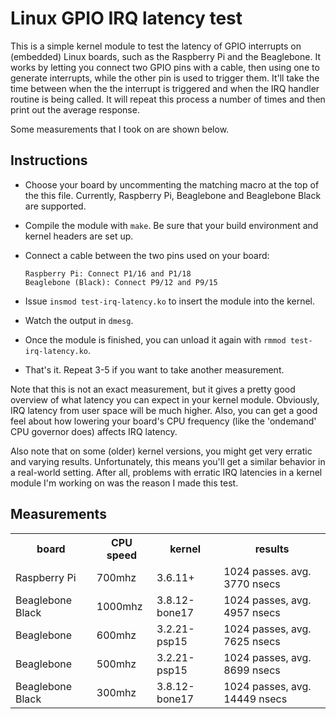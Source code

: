 # Linux GPIO IRQ latency test

This is a simple kernel module to test the latency of GPIO interrupts on (embedded) Linux boards, such as the Raspberry Pi and the Beaglebone. It works by letting you connect two GPIO pins with a cable, then using one to generate interrupts, while the other pin is used to trigger them. It'll take the time between when the the interrupt is triggered and when the IRQ handler routine is being called. It will repeat this process a number of times and then print out the average response.

Some measurements that I took on are shown below.
                                             
## Instructions

- Choose your board by uncommenting the matching macro at the top of the this file. Currently, Raspberry Pi, Beaglebone and Beaglebone Black are supported.                                                  
- Compile the module with `make`. Be sure that your build environment and kernel headers are set up.
- Connect a cable between the two pins used on your board:             
      
      Raspberry Pi: Connect P1/16 and P1/18
      Beaglebone (Black): Connect P9/12 and P9/15

- Issue `insmod test-irq-latency.ko` to insert the module into the kernel.
- Watch the output in `dmesg`.
- Once the module is finished, you can unload it again with `rmmod test-irq-latency.ko`.
- That's it. Repeat 3-5 if you want to take another measurement.

Note that this is not an exact measurement, but it gives a pretty good overview of what latency you can expect in your kernel module. Obviously, IRQ latency from user space will be much higher. Also, you can get a good feel about how lowering your board's CPU frequency (like the 'ondemand' CPU governor does) affects IRQ latency.

Also note that on some (older) kernel versions, you might get very erratic and varying results. Unfortunately, this means you'll get a similar behavior in a real-world setting. After all, problems with erratic IRQ latencies in a kernel module I'm working on was the reason I made this test.

## Measurements

<table>
  <tr>
    <th>board</th><th>CPU speed</th><th>kernel</th><th>results</th>
  </tr>
  <tr>
    <td>Raspberry Pi</td><td>700mhz</td><td>3.6.11+</td><td>1024 passes. avg.  3770 nsecs</td>
  </tr>
  <tr>
    <td>Beaglebone Black</td><td>1000mhz</td><td>3.8.12-bone17</td><td>1024 passes, avg.  4957 nsecs</td>
  </tr>
  <tr>
    <td>Beaglebone</td><td>600mhz</td><td>3.2.21-psp15</td><td>1024 passes, avg.  7625 nsecs</td>
  </tr>
  <tr>
    <td>Beaglebone</td><td>500mhz</td><td>3.2.21-psp15</td><td>1024 passes, avg.  8699 nsecs</td>
  </tr>
  <tr>
    <td>Beaglebone Black</td><td>300mhz</td><td>3.8.12-bone17</td><td>1024 passes, avg. 14449 nsecs</td>
  </tr>
</table>